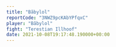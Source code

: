 ```yaml
---
title: "Bãbylol"
reportCode: "3NWZ9pcKAbYPfqxC"
player: "Bãbylol"
fight: "Terestian Illhoof"
date: 2021-10-08T19:17:48.190000+00:00
---
```

